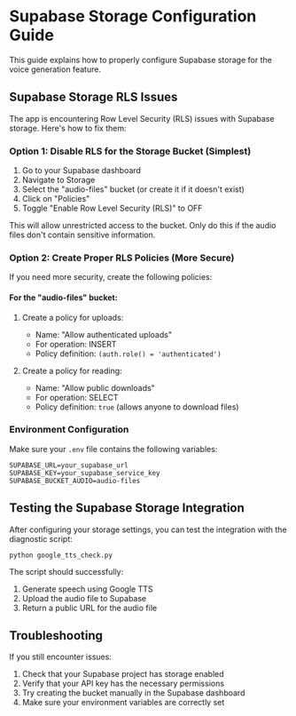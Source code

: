 # Supabase Storage Configuration Guide

This guide explains how to properly configure Supabase storage for the voice generation feature.

## Supabase Storage RLS Issues

The app is encountering Row Level Security (RLS) issues with Supabase storage. Here's how to fix them:

### Option 1: Disable RLS for the Storage Bucket (Simplest)

1. Go to your Supabase dashboard
2. Navigate to Storage
3. Select the "audio-files" bucket (or create it if it doesn't exist)
4. Click on "Policies"
5. Toggle "Enable Row Level Security (RLS)" to OFF

This will allow unrestricted access to the bucket. Only do this if the audio files don't contain sensitive information.

### Option 2: Create Proper RLS Policies (More Secure)

If you need more security, create the following policies:

#### For the "audio-files" bucket:

1. Create a policy for uploads:
   - Name: "Allow authenticated uploads"
   - For operation: INSERT
   - Policy definition: `(auth.role() = 'authenticated')`

2. Create a policy for reading:
   - Name: "Allow public downloads"
   - For operation: SELECT
   - Policy definition: `true`  (allows anyone to download files)

### Environment Configuration

Make sure your `.env` file contains the following variables:

```
SUPABASE_URL=your_supabase_url
SUPABASE_KEY=your_supabase_service_key
SUPABASE_BUCKET_AUDIO=audio-files
```

## Testing the Supabase Storage Integration

After configuring your storage settings, you can test the integration with the diagnostic script:

```
python google_tts_check.py
```

The script should successfully:
1. Generate speech using Google TTS
2. Upload the audio file to Supabase
3. Return a public URL for the audio file

## Troubleshooting

If you still encounter issues:

1. Check that your Supabase project has storage enabled
2. Verify that your API key has the necessary permissions
3. Try creating the bucket manually in the Supabase dashboard
4. Make sure your environment variables are correctly set
